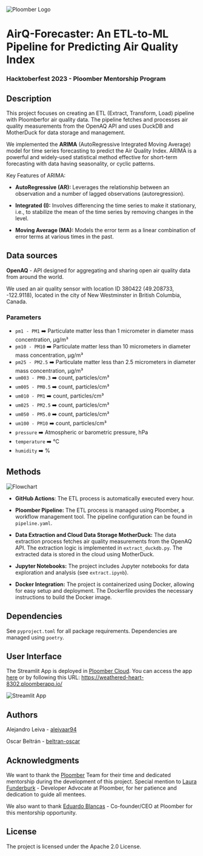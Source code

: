 
![Ploomber Logo](https://github.com/beltran-oscar/ETL-pipeline-ML/blob/main/images/ploomber-logo.png)


# AirQ-Forecaster: An ETL-to-ML Pipeline for Predicting Air Quality Index
### Hacktoberfest 2023 - Ploomber Mentorship Program
 

## Description

This project focuses on creating an ETL (Extract, Transform, Load) pipeline with Ploomberfor air quality data. The pipeline fetches and processes air quality measurements from the OpenAQ API and uses DuckDB and MotherDuck for data storage and management.

We implemented the **ARIMA** (AutoRegressive Integrated Moving Average) model for time series forecasting to predict the Air Quality Index. ARIMA is a powerful and widely-used statistical method effective for short-term forecasting with data having seasonality, or cyclic patterns.

Key Features of ARIMA:

- **AutoRegressive (AR):** Leverages the relationship between an observation and a number of lagged observations (autoregression).

- **Integrated (I):** Involves differencing the time series to make it stationary, i.e., to stabilize the mean of the time series by removing changes in the level.

- **Moving Average (MA):** Models the error term as a linear combination of error terms at various times in the past.

## Data sources

**OpenAQ** - API designed for aggregating and sharing open air quality data from around the world.

We used an air quality sensor with location ID 380422 (49.208733, -122.9118), located in the city of New Westminster in British Columbia, Canada.

### Parameters

- `pm1 - PM1` ➡️ Particulate matter less than 1 micrometer in diameter mass concentration, µg/m³
- `pm10 - PM10` ➡️ Particulate matter less than 10 micrometers in diameter mass concentration, µg/m³
- `pm25 - PM2.5` ➡️ Particulate matter less than 2.5 micrometers in diameter mass concentration, µg/m³
- `um003 - PM0.3` ➡️ count, particles/cm³
- `um005 - PM0.5` ➡️ count, particles/cm³
- `um010 - PM1` ➡️ count, particles/cm³
- `um025 - PM2.5` ➡️ count, particles/cm³
- `um050 - PM5.0` ➡️ count, particles/cm³
- `um100 - PM10` ➡️ count, particles/cm³
- `pressure` ➡️ Atmospheric or barometric pressure, hPa
- `temperature` ➡️ °C
- `humidity` ➡️ %

## Methods

![Flowchart](https://github.com/beltran-oscar/ETL-pipeline-ML/blob/main/images/flowchart.png)

- **GitHub Actions**: The ETL process is automatically executed every hour.

- **Ploomber Pipeline:** The ETL process is managed using Ploomber, a workflow management tool. The pipeline configuration can be found in `pipeline.yaml`.

- **Data Extraction and Cloud Data Storage MotherDuck:** The data extraction process fetches air quality measurements from the OpenAQ API. The extraction logic is implemented in `extract_duckdb.py`. The extracted data is stored in the cloud using MotherDuck.

- **Jupyter Notebooks:** The project includes Jupyter notebooks for data exploration and analysis (see `extract.ipynb`).

- **Docker Integration:** The project is containerized using Docker, allowing for easy setup and deployment. The Dockerfile provides the necessary instructions to build the Docker image.

## Dependencies

See `pyproject.toml` for all package requirements. Dependencies are managed using `poetry`.

## User Interface 

The Streamlit App is deployed in [Ploomber Cloud](https://ploomber.io/cloud/). You can access the app [here](https://weathered-heart-8302.ploomberapp.io/) or by following this URL: https://weathered-heart-8302.ploomberapp.io/


![Streamlit App](https://github.com/beltran-oscar/ETL-pipeline-ML/blob/main/images/app-streamlit.gif)

## Authors

Alejandro Leiva - [aleivaar94](https://github.com/aleivaar94)

Oscar Beltrán - [beltran-oscar](https://github.com/beltran-oscar)

## Acknowledgments

We want to thank the [Ploomber](https://ploomber.io/) Team for their time and dedicated mentorship during the development of this project. Special mention to [Laura Funderburk](https://github.com/lfunderburk) - Developer Advocate at Ploomber, for her patience and dedication to guide all mentees.

We also want to thank [Eduardo Blancas](https://github.com/edublancas) - Co-founder/CEO at Ploomber for this mentorship opportunity.

## License
The project is licensed under the Apache 2.0 License.